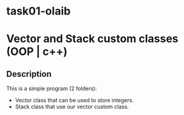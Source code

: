 # task01-olaib

# Vector and Stack custom classes (OOP | c++)

## Description
This is a simple program (2 folders):
- Vector class that can be used to store integers.
- Stack class that use our vector custom class.
